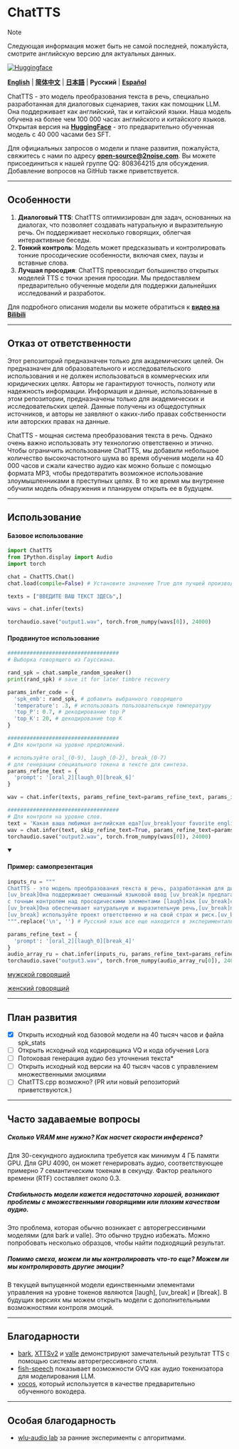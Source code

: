 # ChatTTS
> [!NOTE]
> Следующая информация может быть не самой последней, пожалуйста, смотрите английскую версию для актуальных данных.

[![Huggingface](https://img.shields.io/badge/🤗%20-Models-yellow.svg?style=for-the-badge)](https://huggingface.co/2Noise/ChatTTS)

[**English**](../../README.md) | [**简体中文**](../cn/README.md) | [**日本語**](../jp/README.md) | **Русский** | [**Español**](../es/README.md)

ChatTTS - это модель преобразования текста в речь, специально разработанная для диалоговых сценариев, таких как помощник LLM. Она поддерживает как английский, так и китайский языки. Наша модель обучена на более чем 100 000 часах английского и китайского языков. Открытая версия на **[HuggingFace](https://huggingface.co/2Noise/ChatTTS)** - это предварительно обученная модель с 40 000 часами без SFT.

Для официальных запросов о модели и плане развития, пожалуйста, свяжитесь с нами по адресу **open-source@2noise.com**. Вы можете присоединиться к нашей группе QQ: 808364215 для обсуждения. Добавление вопросов на GitHub также приветствуется.

---
## Особенности
1. **Диалоговый TTS**: ChatTTS оптимизирован для задач, основанных на диалогах, что позволяет создавать натуральную и выразительную речь. Он поддерживает несколько говорящих, облегчая интерактивные беседы.
2. **Тонкий контроль**: Модель может предсказывать и контролировать тонкие просодические особенности, включая смех, паузы и вставные слова.
3. **Лучшая просодия**: ChatTTS превосходит большинство открытых моделей TTS с точки зрения просодии. Мы предоставляем предварительно обученные модели для поддержки дальнейших исследований и разработок.

Для подробного описания модели вы можете обратиться к **[видео на Bilibili](https://www.bilibili.com/video/BV1zn4y1o7iV)**

---

## Отказ от ответственности

Этот репозиторий предназначен только для академических целей. Он предназначен для образовательного и исследовательского использования и не должен использоваться в коммерческих или юридических целях. Авторы не гарантируют точность, полноту или надежность информации. Информация и данные, использованные в этом репозитории, предназначены только для академических и исследовательских целей. Данные получены из общедоступных источников, и авторы не заявляют о каких-либо правах собственности или авторских правах на данные.

ChatTTS - мощная система преобразования текста в речь. Однако очень важно использовать эту технологию ответственно и этично. Чтобы ограничить использование ChatTTS, мы добавили небольшое количество высокочастотного шума во время обучения модели на 40 000 часов и сжали качество аудио как можно больше с помощью формата MP3, чтобы предотвратить возможное использование злоумышленниками в преступных целях. В то же время мы внутренне обучили модель обнаружения и планируем открыть ее в будущем.

---
## Использование

<h4>Базовое использование</h4>

```python
import ChatTTS
from IPython.display import Audio
import torch

chat = ChatTTS.Chat()
chat.load(compile=False) # Установите значение True для лучшей производительности

texts = ["ВВЕДИТЕ ВАШ ТЕКСТ ЗДЕСЬ",]

wavs = chat.infer(texts)

torchaudio.save("output1.wav", torch.from_numpy(wavs[0]), 24000)
```

<h4>Продвинутое использование</h4>

```python
###################################
# Выборка говорящего из Гауссиана.

rand_spk = chat.sample_random_speaker()
print(rand_spk) # save it for later timbre recovery

params_infer_code = {
  'spk_emb': rand_spk, # добавить выбранного говорящего
  'temperature': .3, # использовать пользовательскую температуру
  'top_P': 0.7, # декодирование top P
  'top_K': 20, # декодирование top K
}

###################################
# Для контроля на уровне предложений.

# используйте oral_(0-9), laugh_(0-2), break_(0-7)
# для генерации специального токена в тексте для синтеза.
params_refine_text = {
  'prompt': '[oral_2][laugh_0][break_6]'
} 

wav = chat.infer(texts, params_refine_text=params_refine_text, params_infer_code=params_infer_code)

###################################
# Для контроля на уровне слов.
text = 'Какая ваша любимая английская еда?[uv_break]your favorite english food?[laugh][lbreak]'
wav = chat.infer(text, skip_refine_text=True, params_refine_text=params_refine_text,  params_infer_code=params_infer_code)
torchaudio.save("output2.wav", torch.from_numpy(wavs[0]), 24000)
```

<details open>
  <summary><h4>Пример: самопрезентация</h4></summary>

```python
inputs_ru = """
ChatTTS - это модель преобразования текста в речь, разработанная для диалоговых приложений. 
[uv_break]Она поддерживает смешанный языковой ввод [uv_break]и предлагает возможности множественных говорящих 
с точным контролем над просодическими элементами [laugh]как [uv_break]смех[laugh], [uv_break]паузы, [uv_break]и интонацию. 
[uv_break]Она обеспечивает натуральную и выразительную речь,[uv_break]поэтому, пожалуйста,
[uv_break] используйте проект ответственно и на свой страх и риск.[uv_break]
""".replace('\n', '') # Русский язык все еще находится в экспериментальной стадии.

params_refine_text = {
  'prompt': '[oral_2][laugh_0][break_4]'
} 
audio_array_ru = chat.infer(inputs_ru, params_refine_text=params_refine_text)
torchaudio.save("output3.wav", torch.from_numpy(audio_array_ru[0]), 24000)
```
[мужской говорящий](https://github.com/2noise/ChatTTS/assets/130631963/e0f51251-db7f-4d39-a0e9-3e095bb65de1)

[женский говорящий](https://github.com/2noise/ChatTTS/assets/130631963/f5dcdd01-1091-47c5-8241-c4f6aaaa8bbd)
</details>

---
## План развития
- [x] Открыть исходный код базовой модели на 40 тысяч часов и файла spk_stats
- [ ] Открыть исходный код кодировщика VQ и кода обучения Lora
- [ ] Потоковая генерация аудио без уточнения текста*
- [ ] Открыть исходный код версии на 40 тысяч часов с управлением множественными эмоциями
- [ ] ChatTTS.cpp возможно? (PR или новый репозиторий приветствуются.)

----
## Часто задаваемые вопросы

##### Сколько VRAM мне нужно? Как насчет скорости инференса?
Для 30-секундного аудиоклипа требуется как минимум 4 ГБ памяти GPU. Для GPU 4090, он может генерировать аудио, соответствующее примерно 7 семантическим токенам в секунду. Фактор реального времени (RTF) составляет около 0.3.

##### Стабильность модели кажется недостаточно хорошей, возникают проблемы с множественными говорящими или плохим качеством аудио.

Это проблема, которая обычно возникает с авторегрессивными моделями (для bark и valle). Это обычно трудно избежать. Можно попробовать несколько образцов, чтобы найти подходящий результат.

##### Помимо смеха, можем ли мы контролировать что-то еще? Можем ли мы контролировать другие эмоции?

В текущей выпущенной модели единственными элементами управления на уровне токенов являются [laugh], [uv_break] и [lbreak]. В будущих версиях мы можем открыть модели с дополнительными возможностями контроля эмоций.

---
## Благодарности
- [bark](https://github.com/suno-ai/bark), [XTTSv2](https://github.com/coqui-ai/TTS) и [valle](https://arxiv.org/abs/2301.02111) демонстрируют замечательный результат TTS с помощью системы авторегрессивного стиля.
- [fish-speech](https://github.com/fishaudio/fish-speech) показывает возможности GVQ как аудио токенизатора для моделирования LLM.
- [vocos](https://github.com/gemelo-ai/vocos), который используется в качестве предварительно обученного вокодера.

---
## Особая благодарность
- [wlu-audio lab](https://audio.westlake.edu.cn/) за ранние эксперименты с алгоритмами.
